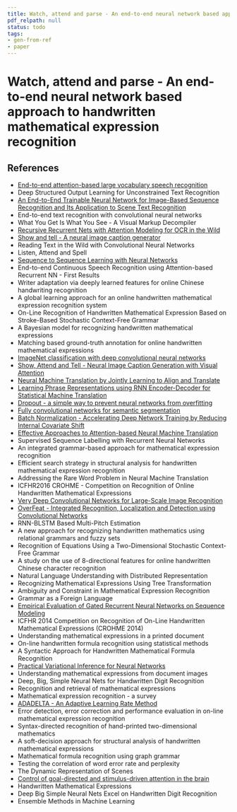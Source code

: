 ```yaml
---
title: Watch, attend and parse - An end-to-end neural network based approach to handwritten mathematical expression recognition
pdf_relpath: null
status: todo
tags:
- gen-from-ref
- paper
---
```


# Watch, attend and parse - An end-to-end neural network based approach to handwritten mathematical expression recognition

## References

- [End-to-end attention-based large vocabulary speech recognition](./end-to-end-attention-based-large-vocabulary-speech-recognition.md)
- Deep Structured Output Learning for Unconstrained Text Recognition
- [An End-to-End Trainable Neural Network for Image-Based Sequence Recognition and Its Application to Scene Text Recognition](./an-end-to-end-trainable-neural-network-for-image-based-sequence-recognition-and-its-application-to-scene-text-recognition.md)
- End-to-end text recognition with convolutional neural networks
- What You Get Is What You See - A Visual Markup Decompiler
- [Recursive Recurrent Nets with Attention Modeling for OCR in the Wild](./recursive-recurrent-nets-with-attention-modeling-for-ocr-in-the-wild.md)
- [Show and tell - A neural image caption generator](./show-and-tell-a-neural-image-caption-generator.md)
- Reading Text in the Wild with Convolutional Neural Networks
- Listen, Attend and Spell
- [Sequence to Sequence Learning with Neural Networks](./sequence-to-sequence-learning-with-neural-networks.md)
- End-to-end Continuous Speech Recognition using Attention-based Recurrent NN - First Results
- Writer adaptation via deeply learned features for online Chinese handwriting recognition
- A global learning approach for an online handwritten mathematical expression recognition system
- On-Line Recognition of Handwritten Mathematical Expression Based on Stroke-Based Stochastic Context-Free Grammar
- A Bayesian model for recognizing handwritten mathematical expressions
- Matching based ground-truth annotation for online handwritten mathematical expressions
- [ImageNet classification with deep convolutional neural networks](./imagenet-classification-with-deep-convolutional-neural-networks.md)
- [Show, Attend and Tell - Neural Image Caption Generation with Visual Attention](./show-attend-and-tell-neural-image-caption-generation-with-visual-attention.md)
- [Neural Machine Translation by Jointly Learning to Align and Translate](./neural-machine-translation-by-jointly-learning-to-align-and-translate.md)
- [Learning Phrase Representations using RNN Encoder-Decoder for Statistical Machine Translation](./learning-phrase-representations-using-rnn-encoder-decoder-for-statistical-machine-translation.md)
- [Dropout - a simple way to prevent neural networks from overfitting](./dropout-a-simple-way-to-prevent-neural-networks-from-overfitting.md)
- [Fully convolutional networks for semantic segmentation](./fully-convolutional-networks-for-semantic-segmentation.md)
- [Batch Normalization - Accelerating Deep Network Training by Reducing Internal Covariate Shift](./batch-normalization-accelerating-deep-network-training-by-reducing-internal-covariate-shift.md)
- [Effective Approaches to Attention-based Neural Machine Translation](./effective-approaches-to-attention-based-neural-machine-translation.md)
- Supervised Sequence Labelling with Recurrent Neural Networks
- An integrated grammar-based approach for mathematical expression recognition
- Efficient search strategy in structural analysis for handwritten mathematical expression recognition
- Addressing the Rare Word Problem in Neural Machine Translation
- ICFHR2016 CROHME - Competition on Recognition of Online Handwritten Mathematical Expressions
- [Very Deep Convolutional Networks for Large-Scale Image Recognition](./very-deep-convolutional-networks-for-large-scale-image-recognition.md)
- [OverFeat - Integrated Recognition, Localization and Detection using Convolutional Networks](./overfeat-integrated-recognition-localization-and-detection-using-convolutional-networks.md)
- RNN-BLSTM Based Multi-Pitch Estimation
- A new approach for recognizing handwritten mathematics using relational grammars and fuzzy sets
- Recognition of Equations Using a Two-Dimensional Stochastic Context-Free Grammar
- A study on the use of 8-directional features for online handwritten Chinese character recognition
- Natural Language Understanding with Distributed Representation
- Recognizing Mathematical Expressions Using Tree Transformation
- Ambiguity and Constraint in Mathematical Expression Recognition
- Grammar as a Foreign Language
- [Empirical Evaluation of Gated Recurrent Neural Networks on Sequence Modeling](./empirical-evaluation-of-gated-recurrent-neural-networks-on-sequence-modeling.md)
- ICFHR 2014 Competition on Recognition of On-Line Handwritten Mathematical Expressions (CROHME 2014)
- Understanding mathematical expressions in a printed document
- On-line handwritten formula recognition using statistical methods
- A Syntactic Approach for Handwritten Mathematical Formula Recognition
- [Practical Variational Inference for Neural Networks](./practical-variational-inference-for-neural-networks.md)
- Understanding mathematical expressions from document images
- Deep, Big, Simple Neural Nets for Handwritten Digit Recognition
- Recognition and retrieval of mathematical expressions
- Mathematical expression recognition - a survey
- [ADADELTA - An Adaptive Learning Rate Method](./adadelta-an-adaptive-learning-rate-method.md)
- Error detection, error correction and performance evaluation in on-line mathematical expression recognition
- Syntax-directed recognition of hand-printed two-dimensional mathematics
- A soft-decision approach for structural analysis of handwritten mathematical expressions
- Mathematical formula recognition using graph grammar
- Testing the correlation of word error rate and perplexity
- The Dynamic Representation of Scenes
- [Control of goal-directed and stimulus-driven attention in the brain](./control-of-goal-directed-and-stimulus-driven-attention-in-the-brain.md)
- Handwritten Mathematical Expressions
- Deep Big Simple Neural Nets Excel on Handwritten Digit Recognition
- Ensemble Methods in Machine Learning
